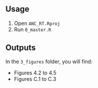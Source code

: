 # 

## Usage
1. Open `ANC_RT.Rproj` 
2. Run `0_master.R`

## Outputs
In the `3_figures` folder, you will find:
- Figures 4.2 to 4.5
- Figures C.1 to C.3
